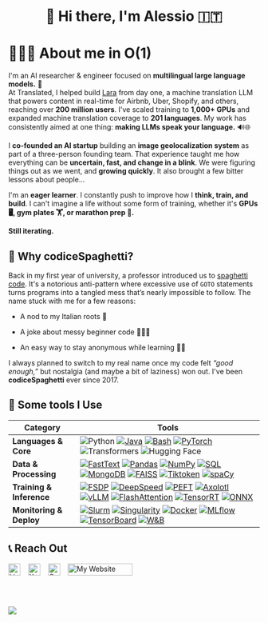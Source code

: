 <div align="center">

# 👋 Hi there, I'm Alessio 🇮🇹
</div>

# 👨🏻‍💻 About me in O(1)

I'm an AI researcher & engineer focused on **multilingual large language models.** 🤖<br>
At Translated, I helped build [Lara](https://laratranslate.com/translate) from day one, a machine translation LLM that powers content in real-time for Airbnb, Uber, Shopify, and others, reaching over **200 million users**. I've scaled training to **1,000+ GPUs** and expanded machine translation coverage to **201 languages**. My work has consistently aimed at one thing: **making LLMs speak your language.** 🔊🌐

I **co-founded an AI startup** building an **image geolocalization system** as part of a three-person founding team. That experience taught me how everything can be **uncertain, fast, and change in a blink**. We were figuring things out as we went, and **growing quickly**.
It also brought a few bitter lessons about people...

I'm an **eager learner**. I constantly push to improve how I **think, train, and build**. I can't imagine a life without some form of training, whether it's **GPUs 🖥️, gym plates 🏋️, or marathon prep 🏃.**

**Still iterating.**

## 🍝 Why codiceSpaghetti?
Back in my first year of university, a professor introduced us to [spaghetti code](https://en.wikipedia.org/wiki/Spaghetti_code). It's a notorious anti-pattern where excessive use of <code>GOTO</code> statements turns programs into a tangled mess that’s nearly impossible to follow. The name stuck with me for a few reasons:

* A nod to my Italian roots 🍝

* A joke about messy beginner code 👨🏻‍💻

* An easy way to stay anonymous while learning 🕵️‍♂️

I always planned to switch to my real name once my code felt _“good enough,”_ but nostalgia (and maybe a bit of laziness) won out. I've been **codiceSpaghetti** ever since 2017.

## 🔧 Some tools I Use

| Category | Tools |
|---------|-------|
| **Languages & Core** | ![Python](https://img.shields.io/badge/Python-3776AB?logo=python&logoColor=white) [![Java](https://img.shields.io/badge/Java-%23ED8B00?logo=openjdk&logoColor=white&style=flat-square)](#) [![Bash](https://img.shields.io/badge/Bash-%23121011?logo=gnubash&logoColor=white&style=flat-square)](#) [![PyTorch](https://img.shields.io/badge/PyTorch_2.x-%23EE4C2C?logo=pytorch&logoColor=white&style=flat-square)](#) ![Transformers](https://img.shields.io/badge/Transformers-FF9900?logo=huggingface&logoColor=white) ![Hugging Face](https://img.shields.io/badge/Hugging%20Face-FFD700?logo=huggingface&logoColor=black) |
| **Data & Processing** | [![FastText](https://img.shields.io/badge/FastText-%234267B2?logo=meta&logoColor=white&style=flat-square)](#)  [![Pandas](https://img.shields.io/badge/Pandas-150458?logo=pandas&logoColor=white)](#) [![NumPy](https://img.shields.io/badge/NumPy-013243?logo=numpy&logoColor=white)](#) [![SQL](https://img.shields.io/badge/SQL-%2300f?logo=postgresql&logoColor=white&style=flat-square)](#) [![MongoDB](https://img.shields.io/badge/MongoDB-%234ea94b?logo=mongodb&logoColor=white&style=flat-square)](#) [![FAISS](https://img.shields.io/badge/FAISS-%234267B2?logo=meta&logoColor=white&style=flat-square)](#) [![Tiktoken](https://img.shields.io/badge/Tiktoken-%2300ADD8?logo=openai&logoColor=white&style=flat-square)](#) [![spaCy](https://img.shields.io/badge/spaCy-%2309A3D5?logo=spacy&logoColor=white&style=flat-square)](#) |
| **Training & Inference** | [![FSDP](https://img.shields.io/badge/FSDP-%23ffcc00?logo=github&logoColor=black&style=flat-square)](#)  [![DeepSpeed](https://img.shields.io/badge/DeepSpeed-%23007ACC?logo=azuredevops&logoColor=white&style=flat-square)](#) [![PEFT](https://img.shields.io/badge/PEFT-%23ff9f1c?logo=python&logoColor=white&style=flat-square)](#) [![Axolotl](https://img.shields.io/badge/Axolotl-%2390e0ef?logo=github&logoColor=black&style=flat-square)](#) [![vLLM](https://img.shields.io/badge/vLLM-%23009688?logo=python&logoColor=white&style=flat-square)](#) [![FlashAttention](https://img.shields.io/badge/FlashAttention-%23f48c06?logo=zap&logoColor=white&style=flat-square)](#) [![TensorRT](https://img.shields.io/badge/TensorRT-%230073e6?logo=nvidia&logoColor=white&style=flat-square)](#) [![ONNX](https://img.shields.io/badge/ONNX-%230072c6?logo=onnx&logoColor=white&style=flat-square)](#) |
| **Monitoring & Deploy** | [![Slurm](https://img.shields.io/badge/Slurm-%23328e5b?logo=linux&logoColor=white&style=flat-square)](#) [![Singularity](https://img.shields.io/badge/Singularity-%237173e6?logo=server&logoColor=white&style=flat-square)](#) [![Docker](https://img.shields.io/badge/Docker-%232496ED?logo=docker&logoColor=white&style=flat-square)](#)  [![MLflow](https://img.shields.io/badge/MLflow-%230194E6?logo=mlflow&logoColor=white&style=flat-square)](#) [![TensorBoard](https://img.shields.io/badge/TensorBoard-%23FF6F00?logo=tensorflow&logoColor=white&style=flat-square)](#) [![W&B](https://img.shields.io/badge/W%26B-%23FFCC33?logo=weightsandbiases&logoColor=black&style=flat-square)](#) |


## 📞  Reach Out
<p align="left">
<a href="https://linkedin.com/in/serra-alessio" target="_blank"><img align="center" src="https://upload.wikimedia.org/wikipedia/commons/c/ca/LinkedIn_logo_initials.png" alt="LinkedIn" height="24" width="24" /></a>
&nbsp;&nbsp;
<a href="https://x.com/as3erra" target="_blank"><img align="center" src="https://upload.wikimedia.org/wikipedia/commons/5/57/X_logo_2023_%28white%29.png" alt="X" height="24" width="24" /></a>
&nbsp;&nbsp;
<a href="mailto:alessio.ser29@gmail.com"><img align="center" src="https://upload.wikimedia.org/wikipedia/commons/7/7e/Gmail_icon_(2020).svg" alt="Gmail" height="24" width="24" /></a>
&nbsp;&nbsp;  
<a href="https://alessioserra.com/" target="_blank"><img align="center" src="https://img.shields.io/badge/🌐_Personal_Website-blue" alt="My Website" height="24" width="130" /></a>
</p>
<br><br>

![](https://komarev.com/ghpvc/?username=codiceSpaghetti)
